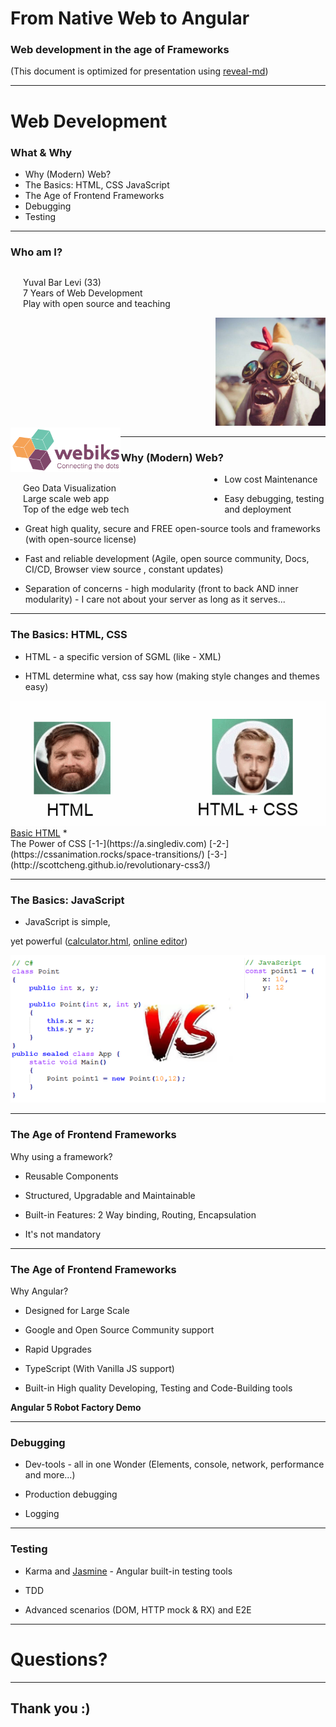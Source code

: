 # From Native Web to Angular
### Web development in the age of Frameworks

(This document is optimized for presentation using [reveal-md](https://github.com/webpro/reveal-md))

---

# Web Development


### What &amp; Why
* Why (Modern) Web?
* The Basics: HTML, CSS JavaScript
* The Age of Frontend Frameworks
* Debugging
* Testing

---

### Who am I?
<p style="float:left; width: 60%; text-align:left; padding: 0 20px">
Yuval Bar Levi (33) <br> 7 Years of Web Development <br>
Play with open source and teaching <br>
</p>
<div style="float:right;width: 35%;">
    <img src="./my_profile.jpg" style="max-height:30vh">
</div>
<div style="clear: both;"></div>
<div style="float:left;width:35%;">
    <a href="http://webiks.com/" target="_blank">
        <img src="./webiks.png" style="max-height:30vh">
    </a>
</div>
<p style="float:left; width: 60%; text-align:left; padding: 0 20px">
    Geo Data Visualization <br>
    Large scale web app <br>
    Top of the edge web tech <br>
</p>



---

### Why (Modern) Web?
* Low cost Maintenance
<!-- .element: class="fragment" -->
* Easy debugging, testing and deployment
<!-- .element: class="fragment" -->
* Great high quality, secure and FREE open-source tools and frameworks (with open-source license)
<!-- .element: class="fragment" -->
* Fast and reliable development (Agile, open source community, Docs, CI/CD, Browser view source , constant updates)
<!-- .element: class="fragment" -->
* Separation of concerns - high modularity (front to back AND inner modularity) - I care not about your server as long as it serves...
<!-- .element: class="fragment" -->


---

### The Basics: HTML, CSS

* HTML - a specific version of SGML (like - XML)
<!-- .element: class="fragment" -->
* HTML determine what, css say how (making style changes and themes easy)
<!-- .element: class="fragment" -->


<div>
    <img src="./HTML_CSS.png" style="max-height:20vh">
</div>
<!-- .element: class="fragment" -->
<a href="Calculator.html" target="_blank">Basic HTML</a>
<!-- .element: class="fragment" -->
* <div>The Power of CSS 
[-1-](https://a.singlediv.com) 
[-2-](https://cssanimation.rocks/space-transitions/)
[-3-](http://scottcheng.github.io/revolutionary-css3/)
</div>
<!-- .element: class="fragment" -->

---

### The Basics: JavaScript

* JavaScript is simple, 
<!-- .element: class="fragment" -->
yet powerful (<a href="/Calculator.html" target="_blank">calculator.html</a>, [online editor](https://codepen.io/Venerons/pen/BvHbK))


<div>
    <img src="./csharp_vs_js.png">
</div>

---

### The Age of Frontend Frameworks
Why using a framework?
- Reusable Components
<!-- .element: class="fragment" -->
- Structured, Upgradable and Maintainable
<!-- .element: class="fragment" -->
- Built-in Features: 2 Way binding, Routing, Encapsulation
<!-- .element: class="fragment" -->
- It's not mandatory
<!-- .element: class="fragment" -->

---

### The Age of Frontend Frameworks
Why Angular?
- Designed for Large Scale
<!-- .element: class="fragment" -->
- Google and Open Source Community support
<!-- .element: class="fragment" -->
- Rapid Upgrades
<!-- .element: class="fragment" -->
- TypeScript (With Vanilla JS support)
<!-- .element: class="fragment" -->
- Built-in High quality Developing, Testing and Code-Building tools
<!-- .element: class="fragment" -->

__Angular 5 Robot Factory Demo__
<!-- .element: class="fragment" -->

---


### Debugging
* Dev-tools - all in one Wonder (Elements, console, network, performance and more...)
<!-- .element: class="fragment" -->
* Production debugging
<!-- .element: class="fragment" -->
* Logging
<!-- .element: class="fragment" -->

---

### Testing 
* Karma <!-- .element: class="fragment" -->and [Jasmine](https://jasmine.github.io/pages/docs_home.html) - Angular built-in testing tools

* TDD
<!-- .element: class="fragment" -->
* Advanced scenarios (DOM, HTTP mock & RX) and E2E
<!-- .element: class="fragment" -->


---

# Questions? 

---

## Thank you :)